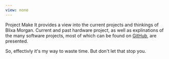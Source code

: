 ```yaml
---
view: none
---
```


Project Make It provides a view into the current projects and thinkings of Blixa Morgan.  Current and past hardware project, as well as explinations of the many software projects, most of which can be found on [GitHub][1], are presented.

So, effectivly it's my way to waste time.  But don't let that stop you.

[1]: http://github.com/mrmakeit/
